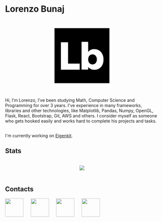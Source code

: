 <style>
table {
    border-collapse: collapse;
}
table, th, td {
   border: 1px solid black;
}
blockquote {
    border-left: solid blue;
    padding-left: 10px;
}
</style>


# Lorenzo Bunaj

</br>
<div align="center">
  <img src="https://github.com/lorenzobunaj/lorenzobunaj/blob/main/src/img/border.svg" width="200" />
</div>
<br><br>
Hi, I’m Lorenzo, I’ve been studying Math, Computer Science and Programming for over 3 years. I've experience in many frameworks, libraries and other technologies, like Matplotlib, Pandas, Numpy, OpenGL, Flask, React, Bootstrap, Git, AWS and others. I consider myself as someone who gets hooked easily and works hard to complete his projects and tasks.
</br></br>

I'm currently working on [Eigenkit](https://www.eigenkit.org/).

## Stats

</br>
<div align="center">
  <img src="https://github-readme-stats.vercel.app/api?username=lorenzobunaj" width="500" />
</div>
</br>

## Contacts

<a href="mailto: lorenzobunaj@gmail.com"><img height="60px" width="60px" src="https://cdn.simpleicons.org/Gmail/#EA4335" /></a>&nbsp;&nbsp;&nbsp;&nbsp;&nbsp;
<a href="https://www.linkedin.com/in/lorenzobunaj/"><img height="60px" width="60px" src="https://cdn.simpleicons.org/Linkedin/#0A66C2" /></a>&nbsp;&nbsp;&nbsp;&nbsp;&nbsp;
<a href="https://telegram.me/lorenzo2204"><img height="60px" width="60px" src="https://cdn.simpleicons.org/Telegram/#26A5E4" /></a>&nbsp;&nbsp;&nbsp;&nbsp;&nbsp;
<a href="https://discord.com/users/559093617466015784"><img height="60px" width="60px" src="https://cdn.simpleicons.org/discord/#5865F2" /></a>



